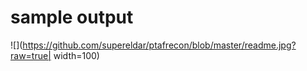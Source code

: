 # sample output
![](https://github.com/supereldar/ptafrecon/blob/master/readme.jpg?raw=true| width=100)

